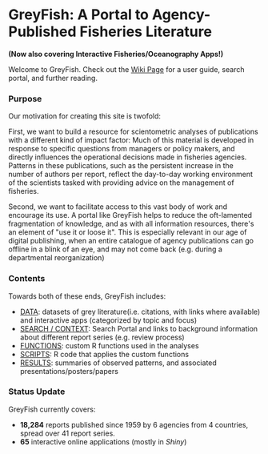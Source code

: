 # GreyFish: A Portal to Agency-Published Fisheries Literature 
**(Now also covering Interactive Fisheries/Oceanography Apps!)**

Welcome to GreyFish. Check out the [Wiki Page](https://github.com/SOLV-Code/GreyFish/wiki) for a user guide,
search portal, and further reading.

### Purpose

Our motivation for creating this site is twofold:

First, we want to build a resource for scientometric analyses of publications 
with a different kind of impact factor: Much of this material is developed 
in response to specific questions from managers or policy makers, and 
directly influences the operational decisions made in fisheries agencies. 
Patterns in these publications, such as the persistent increase in the 
number of authors per report, reflect the day-to-day working environment 
of the scientists tasked with providing advice on the management of fisheries.

Second, we want to facilitate access to this vast body of work and encourage 
its use. A portal like GreyFish helps to reduce the oft-lamented fragmentation
 of knowledge, and as with all information resources, there's an element
 of "use it or loose it". This is especially relevant in our age of 
 digital publishing, when an entire catalogue of agency publications 
 can go offline in a blink of an eye, and may not come back 
 (e.g. during a departmental reorganization)

### Contents
Towards both of these ends, GreyFish includes:

* [DATA](DATA/): datasets of grey literature(i.e. citations, with links where available) and interactive apps (categorized by topic and focus)
* [SEARCH / CONTEXT](https://github.com/SOLV-Code/GreyFish/wiki/2-Search-Portal): Search Portal and links to background information about different report series (e.g. review process)
* [FUNCTIONS](FUNCTIONS/): custom R functions used in the analyses 
* [SCRIPTS](SCRIPTS/):  R code that applies the custom functions
* [RESULTS](RESULTS/): summaries of observed patterns, and associated presentations/posters/papers

### Status Update 

GreyFish currently covers:

* **18,284** reports published since 1959 by 6 agencies from 4 countries,
 spread over 41 report series.
*  **65** interactive online applications (mostly in *Shiny*)

